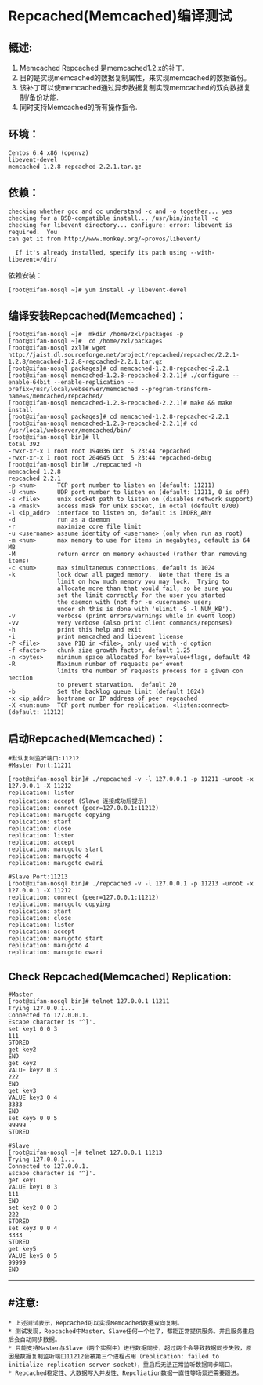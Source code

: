 Repcached(Memcached)编译测试
============================

概述:
------
1. Memcached Repcached 是memcached1.2.x的补丁.
2. 目的是实现memcached的数据复制属性，来实现memcached的数据备份。
3. 该补丁可以使memcached通过异步数据复制实现memcached的双向数据复制/备份功能.
4. 同时支持Memcached的所有操作指令.

环境：
------
	Centos 6.4 x86 (openvz)
	libevent-devel
	memcached-1.2.8-repcached-2.2.1.tar.gz

依赖：
------
	checking whether gcc and cc understand -c and -o together... yes
	checking for a BSD-compatible install... /usr/bin/install -c
	checking for libevent directory... configure: error: libevent is required.  You 
	can get it from http://www.monkey.org/~provos/libevent/

      If it's already installed, specify its path using --with-libevent=/dir/
    
依赖安装：

	[root@xifan-nosql ~]# yum install -y libevent-devel
	

编译安装Repcached(Memcached)：	
------------------

	[root@xifan-nosql ~]#  mkdir /home/zxl/packages -p
	[root@xifan-nosql ~]#  cd /home/zxl/packages
	[root@xifan-nosql zxl]# wget http://jaist.dl.sourceforge.net/project/repcached/repcached/2.2.1-1.2.8/memcached-1.2.8-repcached-2.2.1.tar.gz
	[root@xifan-nosql packages]# cd memcached-1.2.8-repcached-2.2.1
	[root@xifan-nosql memcached-1.2.8-repcached-2.2.1]# ./configure --enable-64bit --enable-replication --prefix=/usr/local/webserver/memcached --program-transform-name=s/memcached/repcached/
	[root@xifan-nosql memcached-1.2.8-repcached-2.2.1]# make && make install
	[root@xifan-nosql packages]# cd memcached-1.2.8-repcached-2.2.1
	[root@xifan-nosql memcached-1.2.8-repcached-2.2.1]# cd /usr/local/webserver/memcached/bin/
	[root@xifan-nosql bin]# ll
	total 392
	-rwxr-xr-x 1 root root 194036 Oct  5 23:44 repcached
	-rwxr-xr-x 1 root root 204645 Oct  5 23:44 repcached-debug
	[root@xifan-nosql bin]# ./repcached -h
	memcached 1.2.8
	repcached 2.2.1
	-p <num>      TCP port number to listen on (default: 11211)
	-U <num>      UDP port number to listen on (default: 11211, 0 is off)
	-s <file>     unix socket path to listen on (disables network support)
	-a <mask>     access mask for unix socket, in octal (default 0700)
	-l <ip_addr>  interface to listen on, default is INDRR_ANY
	-d            run as a daemon
	-r            maximize core file limit
	-u <username> assume identity of <username> (only when run as root)
	-m <num>      max memory to use for items in megabytes, default is 64 MB
	-M            return error on memory exhausted (rather than removing items)
	-c <num>      max simultaneous connections, default is 1024
	-k            lock down all paged memory.  Note that there is a
	              limit on how much memory you may lock.  Trying to
	              allocate more than that would fail, so be sure you
	              set the limit correctly for the user you started
	              the daemon with (not for -u <username> user;
	              under sh this is done with 'ulimit -S -l NUM_KB').
	-v            verbose (print errors/warnings while in event loop)
	-vv           very verbose (also print client commands/reponses)
	-h            print this help and exit
	-i            print memcached and libevent license
	-P <file>     save PID in <file>, only used with -d option
	-f <factor>   chunk size growth factor, default 1.25
	-n <bytes>    minimum space allocated for key+value+flags, default 48
	-R            Maximum number of requests per event
	              limits the number of requests process for a given con nection
	              to prevent starvation.  default 20
	-b            Set the backlog queue limit (default 1024)
	-x <ip_addr>  hostname or IP address of peer repcached
	-X <num:num>  TCP port number for replication. <listen:connect> (default: 11212)


启动Repcached(Memcached)：
--------------

	#默认复制监听端口:11212
	#Master Port:11211 

	[root@xifan-nosql bin]# ./repcached -v -l 127.0.0.1 -p 11211 -uroot -x 127.0.0.1 -X 11212
	replication: listen
	replication: accept (Slave 连接成功后提示)
	replication: connect (peer=127.0.0.1:11212)
	replication: marugoto copying
	replication: start
	replication: close
	replication: listen
	replication: accept
	replication: marugoto start
	replication: marugoto 4
	replication: marugoto owari

	#Slave Port:11213
	[root@xifan-nosql bin]# ./repcached -v -l 127.0.0.1 -p 11213 -uroot -x 127.0.0.1 -X 11212
	replication: connect (peer=127.0.0.1:11212)
	replication: marugoto copying
	replication: start
	replication: close
	replication: listen
	replication: accept
	replication: marugoto start
	replication: marugoto 4
	replication: marugoto owari

Check Repcached(Memcached) Replication:
----------------------------

	#Master
	[root@xifan-nosql bin]# telnet 127.0.0.1 11211
	Trying 127.0.0.1...
	Connected to 127.0.0.1.
	Escape character is '^]'.
	set key1 0 0 3
	111
	STORED
	get key2
	END
	get key2
	VALUE key2 0 3
	222
	END
	get key3
	VALUE key3 0 4
	3333
	END
	set key5 0 0 5
	99999
	STORED
	
	#Slave
	[root@xifan-nosql ~]# telnet 127.0.0.1 11213
	Trying 127.0.0.1...
	Connected to 127.0.0.1.
	Escape character is '^]'.
	get key1
	VALUE key1 0 3
	111
	END
	set key2 0 0 3
	222
	STORED
	set key3 0 0 4
	3333
	STORED
	get key5
	VALUE key5 0 5
	99999
	END
	
------
#注意:
------
	* 上述测试表示，Repcached可以实现Memcached数据双向复制。
	* 测试发现，Repcached中Master、Slave任何一个挂了，都能正常提供服务。并且服务重启后会自动同步数据。
	* 只能支持Master与Slave（两个实例中）进行数据同步，超过两个会导致数据同步失败，原因是数据复制监听端口11212会被第三个进程占用（replication: failed to initialize replication server socket），重启后无法正常监听数据同步端口。
	* Repcached稳定性、大数据写入并发性、Repcliation数据一直性等场景还需要跟进。
